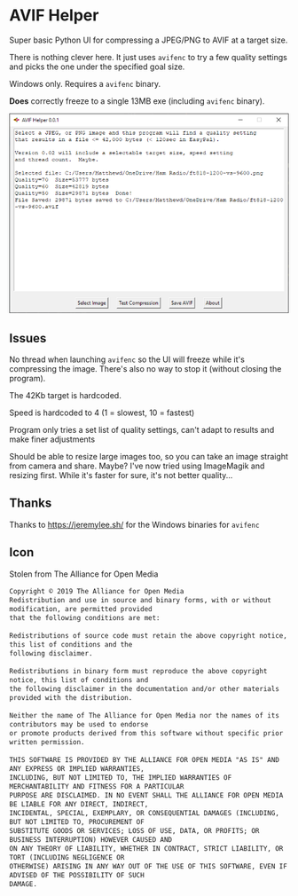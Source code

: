 # AVIF Helper

Super basic Python UI for compressing a JPEG/PNG to AVIF at a target size.

There is nothing clever here.  It just uses `avifenc` to try a few quality settings and picks the one under the 
specified goal size.

Windows only.  Requires a `avifenc` binary.

**Does** correctly freeze to a single 13MB exe (including `avifenc` binary).

![screenshot](screenshot.png)


## Issues

No thread when launching `avifenc` so the UI will freeze while it's compressing the image.  There's also no way to 
stop it (without closing the program).

The 42Kb target is hardcoded.

Speed is hardcoded to 4  (1 = slowest, 10 = fastest)

Program only tries a set list of quality settings, can't adapt to results and make finer adjustments

Should be able to resize large images too, so you can take an image straight from camera and share. Maybe?  I've now 
tried using ImageMagik and resizing first.  While it's faster for sure, it's not better quality...


## Thanks

Thanks to https://jeremylee.sh/ for the Windows binaries for `avifenc`


## Icon

Stolen from The Alliance for Open Media 

```
Copyright © 2019 The Alliance for Open Media
Redistribution and use in source and binary forms, with or without modification, are permitted provided 
that the following conditions are met:

Redistributions of source code must retain the above copyright notice, this list of conditions and the 
following disclaimer.

Redistributions in binary form must reproduce the above copyright notice, this list of conditions and 
the following disclaimer in the documentation and/or other materials provided with the distribution.

Neither the name of The Alliance for Open Media nor the names of its contributors may be used to endorse 
or promote products derived from this software without specific prior written permission.

THIS SOFTWARE IS PROVIDED BY THE ALLIANCE FOR OPEN MEDIA "AS IS" AND ANY EXPRESS OR IMPLIED WARRANTIES, 
INCLUDING, BUT NOT LIMITED TO, THE IMPLIED WARRANTIES OF MERCHANTABILITY AND FITNESS FOR A PARTICULAR 
PURPOSE ARE DISCLAIMED. IN NO EVENT SHALL THE ALLIANCE FOR OPEN MEDIA BE LIABLE FOR ANY DIRECT, INDIRECT, 
INCIDENTAL, SPECIAL, EXEMPLARY, OR CONSEQUENTIAL DAMAGES (INCLUDING, BUT NOT LIMITED TO, PROCUREMENT OF 
SUBSTITUTE GOODS OR SERVICES; LOSS OF USE, DATA, OR PROFITS; OR BUSINESS INTERRUPTION) HOWEVER CAUSED AND 
ON ANY THEORY OF LIABILITY, WHETHER IN CONTRACT, STRICT LIABILITY, OR TORT (INCLUDING NEGLIGENCE OR 
OTHERWISE) ARISING IN ANY WAY OUT OF THE USE OF THIS SOFTWARE, EVEN IF ADVISED OF THE POSSIBILITY OF SUCH 
DAMAGE.
```